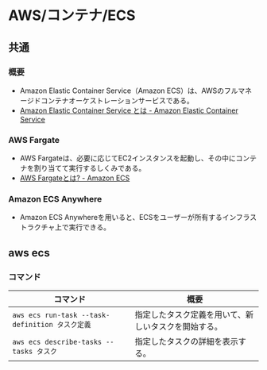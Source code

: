 # AWS/コンテナ/ECS

## 共通

### 概要

- Amazon Elastic Container Service（Amazon ECS）は、AWSのフルマネージドコンテナオーケストレーションサービスである。
- [Amazon Elastic Container Service とは - Amazon Elastic Container Service](https://docs.aws.amazon.com/ja_jp/AmazonECS/latest/developerguide/Welcome.html)

### AWS Fargate

- AWS Fargateは、必要に応じてEC2インスタンスを起動し、その中にコンテナを割り当てて実行するしくみである。
- [AWS Fargateとは? - Amazon ECS](https://docs.aws.amazon.com/ja_jp/AmazonECS/latest/userguide/what-is-fargate.html)

### Amazon ECS Anywhere

- Amazon ECS Anywhereを用いると、ECSをユーザーが所有するインフラストラクチャ上で実行できる。

## aws ecs

### コマンド

| コマンド                                        | 概要                                                 |
| ----------------------------------------------- | ---------------------------------------------------- |
| `aws ecs run-task --task-definition タスク定義` | 指定したタスク定義を用いて、新しいタスクを開始する。 |
| `aws ecs describe-tasks --tasks タスク`         | 指定したタスクの詳細を表示する。                     |
